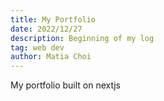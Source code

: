 ```yaml
---
title: My Portfolio
date: 2022/12/27
description: Beginning of my log
tag: web dev
author: Matia Choi
---
```

My portfolio built on nextjs